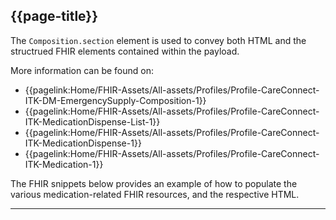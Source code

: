 ## {{page-title}}

The `Composition.section` element is used to convey both HTML and the structrued FHIR elements contained within the payload.

More information can be found on:

- {{pagelink:Home/FHIR-Assets/All-assets/Profiles/Profile-CareConnect-ITK-DM-EmergencySupply-Composition-1}}
- {{pagelink:Home/FHIR-Assets/All-assets/Profiles/Profile-CareConnect-ITK-MedicationDispense-List-1}}
- {{pagelink:Home/FHIR-Assets/All-assets/Profiles/Profile-CareConnect-ITK-MedicationDispense-1}}
- {{pagelink:Home/FHIR-Assets/All-assets/Profiles/Profile-CareConnect-ITK-Medication-1}}

The FHIR snippets below provides an example of how to populate the various medication-related FHIR resources, and the respective HTML. 

---